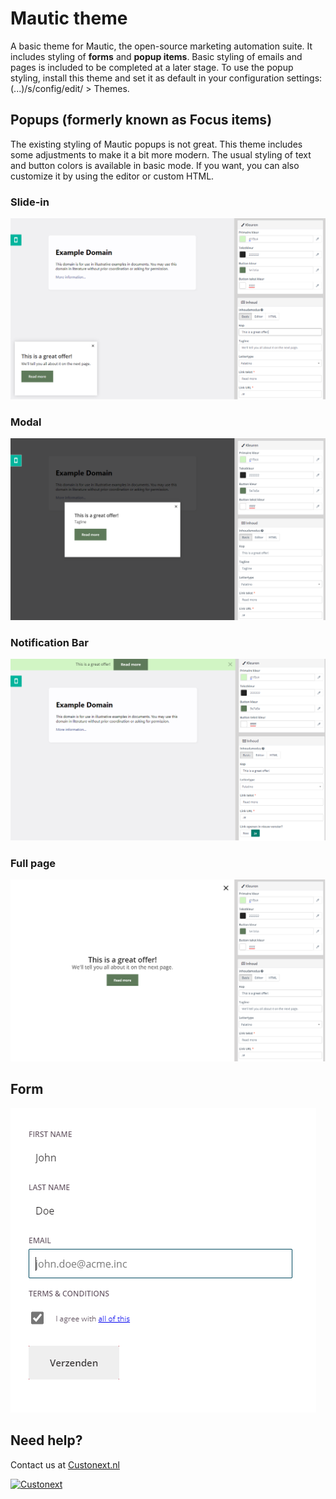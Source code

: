 # Mautic theme
A basic theme for Mautic, the open-source marketing automation suite. It includes styling of **forms** and **popup items**. Basic styling of emails and pages is included to be completed at a later stage. To use the popup styling, install this theme and set it as default in your configuration settings: (...)/s/config/edit/ > Themes.

## Popups (formerly known as Focus items)
The existing styling of Mautic popups is not great. This theme includes some adjustments to make it a bit more modern. The usual styling of text and button colors is available in basic mode. If you want, you can also customize it by using the editor or custom HTML.

### Slide-in
![Slide-in](https://raw.githubusercontent.com/Custonext/mautic-theme/main/img/slide-in.png)

### Modal 
![Modal](https://raw.githubusercontent.com/Custonext/mautic-theme/main/img/modal.png)

### Notification Bar
![Bar](https://raw.githubusercontent.com/Custonext/mautic-theme/main/img/bar.png)

### Full page
![Full page](https://raw.githubusercontent.com/Custonext/mautic-theme/main/img/fullpage.png)

## Form
![Notification Bar](https://raw.githubusercontent.com/Custonext/mautic-theme/main/img/form.png)


## Need help?
Contact us at [Custonext.nl](https://www.custonext.nl/contact)

[![Custonext](https://raw.githubusercontent.com/Custonext/mautic-theme/main/img/custonext.png)](https://www.custonext.nl)
